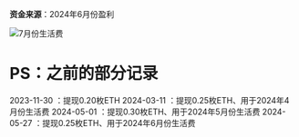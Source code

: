 **资金来源**：2024年6月份盈利

![7月份生活费](https://github.com/BTC2054/BTC2054.github.io/assets/90368994/56080abc-f00a-4345-a9cf-7127268cb1ae)

# PS：之前的部分记录
2023-11-30 ：提现0.20枚ETH
2024-03-11 ：提现0.25枚ETH、用于2024年4月份生活费
2024-05-01 ：提现0.30枚ETH、用于2024年5月份生活费
2024-05-27 ：提现0.25枚ETH、用于2024年6月份生活费
